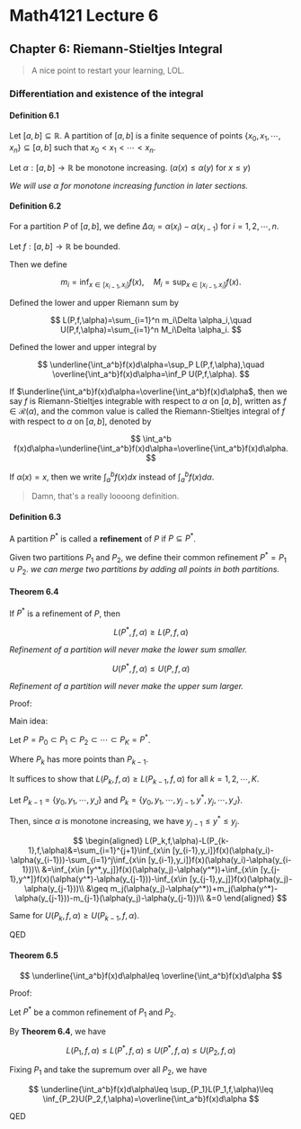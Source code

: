 # Math4121 Lecture 6

## Chapter 6: Riemann-Stieltjes Integral

> A nice point to restart your learning, LOL.

### Differentiation and existence of the integral

#### Definition 6.1

Let $[a,b]\subseteq \mathbb{R}$. A partition of $[a,b]$ is a finite sequence of points $\{x_0,x_1,\cdots,x_n\}\subseteq [a,b]$ such that $x_0<x_1<\cdots<x_n$.

Let $\alpha:[a,b]\to \mathbb{R}$ be monotone increasing. ($\alpha(x)\leq \alpha(y)$ for $x\leq y$)

_We will use $\alpha$ for monotone increasing function in later sections._

#### Definition 6.2

For a partition $P$ of $[a,b]$, we define $\Delta \alpha_i=\alpha(x_i)-\alpha(x_{i-1})$ for $i=1,2,\cdots,n$.

Let $f:[a,b]\to \mathbb{R}$ be bounded.

Then we define

$$
m_i=\inf_{x\in [x_{i-1},x_i]}f(x),\quad M_i=\sup_{x\in [x_{i-1},x_i]}f(x).
$$

Defined the lower and upper Riemann sum by

$$
L(P,f,\alpha)=\sum_{i=1}^n m_i\Delta \alpha_i,\quad U(P,f,\alpha)=\sum_{i=1}^n M_i\Delta \alpha_i.
$$

Defined the lower and upper integral by

$$
\underline{\int_a^b}f(x)d\alpha=\sup_P L(P,f,\alpha),\quad \overline{\int_a^b}f(x)d\alpha=\inf_P U(P,f,\alpha).
$$

If $\underline{\int_a^b}f(x)d\alpha=\overline{\int_a^b}f(x)d\alpha$, then we say $f$ is Riemann-Stieltjes integrable with respect to $\alpha$ on $[a,b]$, written as $f\in \mathscr{R}(\alpha)$, and the common value is called the Riemann-Stieltjes integral of $f$ with respect to $\alpha$ on $[a,b]$, denoted by

$$
\int_a^b f(x)d\alpha=\underline{\int_a^b}f(x)d\alpha=\overline{\int_a^b}f(x)d\alpha.
$$

If $\alpha(x)=x$, then we write $\int_a^b f(x)dx$ instead of $\int_a^b f(x)d\alpha$.

> Damn, that's a really loooong definition.

#### Definition 6.3

A partition $P^*$ is called a **refinement** of $P$ if $P\subseteq P^*$.

Given two partitions $P_1$ and $P_2$, we define their common refinement $P^*=P_1\cup P_2$. _we can merge two partitions by adding all points in both partitions._

#### Theorem 6.4

If $P^*$ is a refinement of $P$, then

$$
L(P^*,f,\alpha)\geq L(P,f,\alpha)
$$

_Refinement of a partition will never make the lower sum smaller._

$$
U(P^*,f,\alpha)\leq U(P,f,\alpha)
$$

_Refinement of a partition will never make the upper sum larger._

Proof:

Main idea:

Let $P=P_0\subset P_1\subset P_2\subset \cdots \subset P_K=P^*$.

Where $P_k$ has more points than $P_{k-1}$.

It suffices to show that $L(P_k,f,\alpha)\geq L(P_{k-1},f,\alpha)$ for all $k=1,2,\cdots,K$.

Let $P_{k-1}=\{y_0,y_1,\cdots,y_J\}$ and $P_k=\{y_0,y_1,\cdots,y_{j-1},y^*,y_j,\cdots,y_J\}$.

Then, since $\alpha$ is monotone increasing, we have $y_{j-1}\leq y^*\leq y_j$.

$$
\begin{aligned}
L(P_k,f,\alpha)-L(P_{k-1},f,\alpha)&=\sum_{i=1}^{j+1}\inf_{x\in [y_{i-1},y_i]}f(x)(\alpha(y_i)-\alpha(y_{i-1}))-\sum_{i=1}^j\inf_{x\in [y_{i-1},y_i]}f(x)(\alpha(y_i)-\alpha(y_{i-1}))\\
&=\inf_{x\in [y^*,y_j]}f(x)(\alpha(y_j)-\alpha(y^*))+\inf_{x\in [y_{j-1},y^*]}f(x)(\alpha(y^*)-\alpha(y_{j-1}))-\inf_{x\in [y_{j-1},y_j]}f(x)(\alpha(y_j)-\alpha(y_{j-1}))\\
&\geq m_j(\alpha(y_j)-\alpha(y^*))+m_j(\alpha(y^*)-\alpha(y_{j-1}))-m_{j-1}(\alpha(y_j)-\alpha(y_{j-1}))\\
&=0
\end{aligned}
$$

Same for $U(P_k,f,\alpha)\geq U(P_{k-1},f,\alpha)$.

QED

#### Theorem 6.5

$$
\underline{\int_a^b}f(x)d\alpha\leq \overline{\int_a^b}f(x)d\alpha
$$

Proof:

Let $P^*$ be a common refinement of $P_1$ and $P_2$.

By **Theorem 6.4**, we have

$$
L(P_1,f,\alpha)\leq L(P^*,f,\alpha)\leq U(P^*,f,\alpha)\leq U(P_2,f,\alpha)
$$

Fixing $P_1$ and take the supremum over all $P_2$, we have

$$
\underline{\int_a^b}f(x)d\alpha\leq \sup_{P_1}L(P_1,f,\alpha)\leq \inf_{P_2}U(P_2,f,\alpha)=\overline{\int_a^b}f(x)d\alpha
$$

QED
